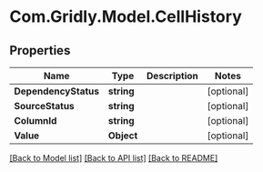 
# Com.Gridly.Model.CellHistory

## Properties

Name | Type | Description | Notes
------------ | ------------- | ------------- | -------------
**DependencyStatus** | **string** |  | [optional] 
**SourceStatus** | **string** |  | [optional] 
**ColumnId** | **string** |  | [optional] 
**Value** | **Object** |  | [optional] 

[[Back to Model list]](../README.md#documentation-for-models)
[[Back to API list]](../README.md#documentation-for-api-endpoints)
[[Back to README]](../README.md)

